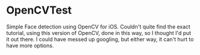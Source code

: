 OpenCVTest
==========

Simple Face detection using OpenCV for iOS. Couldn't quite find the exact tutorial, using this version of OpenCV, done in this way, so I thought I'd put it out there. I could have messed up googling, but either way, it can't hurt to have more options.
